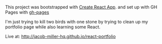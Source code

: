 This project was bootstrapped with [Create React App](https://github.com/facebook/create-react-app).
and set up with GH Pages with [gh-pages](https://github.com/gitname/react-gh-pages)

I'm just trying to kill two birds with one stone by trying to clean up my portfolio page while also
learning some React.

Live at: http://jacob-miller-hq.github.io/react-portfolio